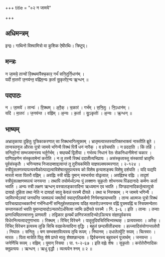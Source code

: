 +++
title = "०२ न जामये"

+++
## अधिमन्त्रम्
इन्द्रः। गाथिनो विश्वामित्रो वा कुशिक ऐषीरथिः। त्रिष्टुप्।

## मन्त्रः
न जा॒मये॒ तान्वो॑ रि॒क्थमा॑रैक्च॒कार॒ गर्भं॑ सनि॒तुर्नि॒धान॑म् ।  
यदी॑ मा॒तरो॑ ज॒नय॑न्त॒ वह्नि॑म॒न्यः क॒र्ता सु॒कृतो॑र॒न्य ऋ॒न्धन् ॥

## पदपाठः
न । जा॒मये॑ । तान्वः॑ । रि॒क्थम् । अ॒रै॒क् । च॒कार॑ । गर्भ॑म् । स॒नि॒तुः । नि॒ऽधान॑म् ।  
यदि॑ । मा॒तरः॑ । ज॒नय॑न्त । वह्नि॑म् । अ॒न्यः । क॒र्ता । सु॒ऽकृतोः॑ । अ॒न्यः । ऋ॒न्धन् ॥

## भाष्यम्
अभ्रातृकाया दुहितुः पुत्रिकाकरणात् सा रिक्थभागित्युक्तम् । भ्रातृमत्यास्तस्यारिक्तभाक्त्वं नास्तीति ब्रूते । तान्वस्तनूज औरसः पुत्रो जामये भगिन्यै रिक्थं पित्रैं धनं नारैक् । व प्ररेचयति । न प्रददाति । किं तर्हि । सनितुरेनां सम्भजमानस्य भर्तुर्गर्भम् । षष्ठ्यर्थे द्वितीया । गर्भस्य निधानं रेतः सेकनिधानीमेनां चकार । पाणिग्रहणेन संस्कृतामेनां करोति । न तु तस्यै रिक्थं ददातीत्यभिप्रायः । असंस्कृतास्तु संस्कार्या भ्रातृभिः पूर्वसंस्कृतैः । भगिन्यश्च निजादम्शाद्दत्वान्तं तु तुरीयकमिति याज्ञवल्क्यस्मरणात् । २-१२४ । स्त्रीपुंसलणस्यापत्यस्यैकोत्पाद्यत्वाविशेषात्पुमुपत्यस्य को विशेष इत्याशङ्क्य विशेषु दर्शयति । यदि यद्यपि मारतो माता पितरौ वह्निम् । अवह्निः स्त्री वह्निः पुमान् स्वभार्यया वोढृत्वात् । अवह्निश्च वह्निः । तादृशं स्त्रीपुंसलक्षणमपत्यं जनयन्त । तथापि तयोर्मध्येऽन्यः पुं लक्शणः सुकृतोः शोभनस्य पिंडदानादेः कर्मणः कर्ता भवति । अन्यः स्त्री लक्षण ऋन्धन् वस्त्रालङ्कारादिना ऋध्यमान एव भवति । पिण्डदानादिकर्तृत्वात्पुत्रो दायार्हः दुहिता तथा नेति न दायार्हा सातु केवलं परस्मै दीयते । तथा च निरुक्तम् । न जामये भगिन्यै । जामिरन्येऽस्यां जनयन्ति जामपत्यं जमतेर्वा स्याद्गतिकर्मणो निर्गमनप्रायाभवति । तान्व आत्मजः पुत्रो रिक्थं पारिचत्प्रादाच्चकारैनां गर्भनिधानीं सनितुर्हस्तग्राहस्य यदिह मातरोऽजनयन्त वह्निं पुत्रमवह्निं च स्त्रियमन्येतरः सन्तानकर्ता भवति पुमान्दायादोऽन्यतरोऽर्धयित्वा जामिः प्रदीयते परस्मै । नि. ३-६ । इति । तान्वः । तन्वाः प्राणाधिष्ठितत्त्वात्तनूः प्राणवती । तद्विकार इत्यर्थे प्राणिरजतादिभ्योऽञित्यत्र संज्ञापूर्वकस्य विधेरनित्यत्वाद्गुणाभावः । रिक्थम् । रिचिर् विरेचने । पातॄतुदिवचिरिचिभ्यस्थक् । प्रत्ययस्वरः । अरैक् । रिचिर् विरेचन इत्यस्य लुङि सिचि वदव्रजेत्यादिना वृद्धिः । बहुलं छन्दसीतीडभावः । हल्ज्यादिसंयोगान्तलोपौ । निघातः । सनितुः । षण सम्भक्तावित्यस्य तृचि रूपम् । निघानम् । दधातेर्ल्युटि रूपम् । चित्स्वरः । मारतः । पिता मात्रेति पितुः शेषे प्राप्ते मातुः शेषश्छान्दसः । द्विर्वचनस्य बहुवचनं पूजार्थम् । जनयन्त । जनेर्णिचि रूपम् । वह्निम् । पुमान् स्त्रिया । पा. १-२-६७ । इति वह्नेः शेषः । सुकृतोः । करोतेरौणादिकः क्तुप्रत्ययः । ऋन्धन् । ऋधु वृद्धौ । व्यत्ययेन श्नम् ॥ २ ॥